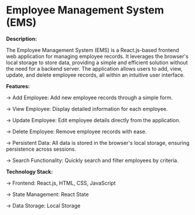 # Employee Management System (EMS)

**Description:**

 The Employee Management System (EMS) is a React.js-based frontend web application for managing employee records. It leverages the browser's local storage to store data, providing a simple and efficient solution without the need for a backend server. The application allows users to add, view, update, and delete employee records, all within an intuitive user interface.

**Features:**

  -> Add Employee: Add new employee records through a simple form.
  
  -> View Employee: Display detailed information for each employee.
  
  -> Update Employee: Edit employee details directly from the application.
  
  -> Delete Employee: Remove employee records with ease.
  
  -> Persistent Data: All data is stored in the browser's local storage, ensuring persistence across sessions.
  
  -> Search Functionality: Quickly search and filter employees by criteria.
 
**Technology Stack:**

  -> Frontend: React.js, HTML, CSS, JavaScript
  
  -> State Management: React State
  
  -> Data Storage: Local Storage
